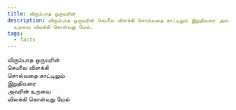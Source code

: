 ```yaml
---
title: விரும்பாத ஒருவரின்
description: விரும்பாத ஒருவரின் செயலை விளக்கி சொல்வதை காட்டிலும் இறுதிவரை அவரின்
  உறவை விலக்கி கொள்வது மேல்.
tags:
  - facts
---
```


விரும்பாத ஒருவரின்  
செயலை விளக்கி  
சொல்வதை காட்டிலும்  
இறுதிவரை  
அவரின் உறவை  
விலக்கி கொள்வது மேல்
